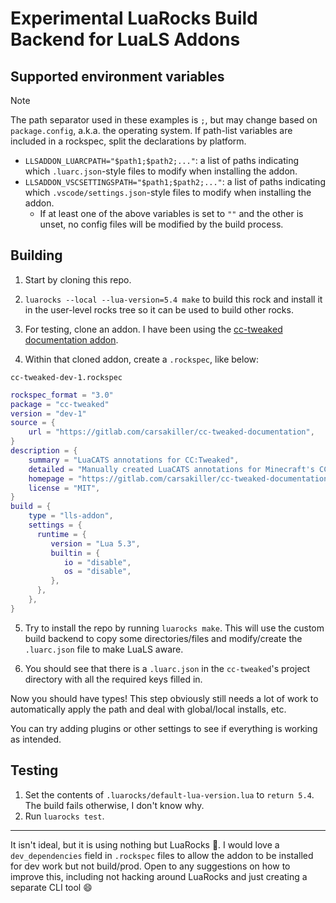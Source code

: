 # Experimental LuaRocks Build Backend for LuaLS Addons

## Supported environment variables

> [!NOTE]
> The path separator used in these examples is `;`, but may change based on `package.config`, a.k.a. the operating system. If path-list variables are included in a rockspec, split the declarations by platform.

- `LLSADDON_LUARCPATH="$path1;$path2;..."`: a list of paths indicating which `.luarc.json`-style files to modify when installing the addon.
- `LLSADDON_VSCSETTINGSPATH="$path1;$path2;..."`: a list of paths indicating which `.vscode/settings.json`-style files to modify when installing the addon.
   - If at least one of the above variables is set to `""` and the other is unset, no config files will be modified by the build process.

## Building

1. Start by cloning this repo.

2. `luarocks --local --lua-version=5.4 make` to build this rock and install it in the user-level rocks tree so it can be used to build other rocks.

3. For testing, clone an addon. I have been using the [cc-tweaked documentation addon](https://gitlab.com/carsakiller/cc-tweaked-documentation).

4. Within that cloned addon, create a `.rockspec`, like below:

`cc-tweaked-dev-1.rockspec`

```lua
rockspec_format = "3.0"
package = "cc-tweaked"
version = "dev-1"
source = {
	url = "https://gitlab.com/carsakiller/cc-tweaked-documentation",
}
description = {
	summary = "LuaCATS annotations for CC:Tweaked",
	detailed = "Manually created LuaCATS annotations for Minecraft's CC:Tweaked computer mod",
	homepage = "https://gitlab.com/carsakiller/cc-tweaked-documentation",
	license = "MIT",
}
build = {
	type = "lls-addon",
	settings = {
      runtime = {
         version = "Lua 5.3",
         builtin = {
            io = "disable",
            os = "disable",
         },
      },
	},
}
```

5. Try to install the repo by running `luarocks make`. This will use the custom build backend to copy some directories/files and modify/create the `.luarc.json` file to make LuaLS aware.

6. You should see that there is a `.luarc.json` in the `cc-tweaked`'s project directory with all the required keys filled in.

Now you should have types! This step obviously still needs a lot of work to automatically apply the path and deal with global/local installs, etc.

You can try adding plugins or other settings to see if everything is working as intended.

## Testing

1. Set the contents of `.luarocks/default-lua-version.lua` to `return 5.4`. The build fails otherwise, I don't know why.
2. Run `luarocks test`.

---

It isn't ideal, but it is using nothing but LuaRocks 🤷. I would love a `dev_dependencies` field in `.rockspec` files to allow the addon to be installed for dev work but not build/prod. Open to any suggestions on how to improve this, including not hacking around LuaRocks and just creating a separate CLI tool 😄
